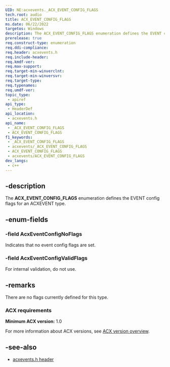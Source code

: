 ```yaml
---
UID: NE:acxevents._ACX_EVENT_CONFIG_FLAGS
tech.root: audio
title: ACX_EVENT_CONFIG_FLAGS
ms.date: 06/22/2022
targetos: Windows
description: The ACX_EVENT_CONFIG_FLAGS enumeration defines the EVENT config flags for an ACXEVENT type.
prerelease: true
req.construct-type: enumeration
req.ddi-compliance: 
req.header: acxevents.h
req.include-header: 
req.kmdf-ver: 
req.max-support: 
req.target-min-winverclnt: 
req.target-min-winversvr: 
req.target-type: 
req.typenames: 
req.umdf-ver: 
topic_type:
 - apiref
api_type:
 - HeaderDef
api_location:
 - acxevents.h
api_name:
 - _ACX_EVENT_CONFIG_FLAGS
 - ACX_EVENT_CONFIG_FLAGS
f1_keywords:
 - _ACX_EVENT_CONFIG_FLAGS
 - acxevents/_ACX_EVENT_CONFIG_FLAGS
 - ACX_EVENT_CONFIG_FLAGS
 - acxevents/ACX_EVENT_CONFIG_FLAGS
dev_langs:
 - c++
---
```


## -description

The **ACX_EVENT_CONFIG_FLAGS** enumeration defines the EVENT config flags for an ACXEVENT type.

## -enum-fields

### -field AcxEventConfigNoFlags

Indicates that no event config flags are set.

### -field AcxEventConfigValidFlags

For internal validation, do not use.

## -remarks

There are no flags currently defined for this type.

### ACX requirements

**Minimum ACX version:** 1.0

For more information about ACX versions, see [ACX version overview](/windows-hardware/drivers/audio/acx-version-overview).

## -see-also

- [acxevents.h header](index.md)
